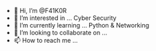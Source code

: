 - 👋 Hi, I’m @F41K0R
- 👀 I’m interested in ... Cyber Security
- 🌱 I’m currently learning ... Python & Networking
- 💞️ I’m looking to collaborate on ...
- 📫 How to reach me ... 

<!---
F41K0R/F41K0R is a ✨ special ✨ repository because its `README.md` (this file) appears on your GitHub profile.
You can click the Preview link to take a look at your changes.
--->
